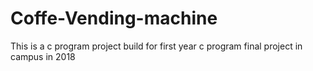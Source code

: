 # Coffe-Vending-machine
This is a c program project build for first year c program final project in campus  in 2018
